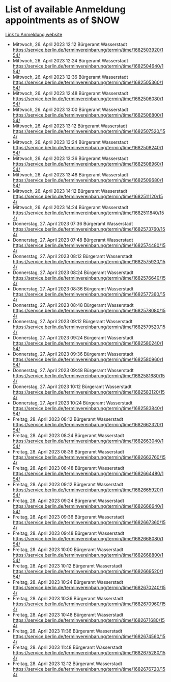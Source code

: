 # List of available Anmeldung appointments as of $NOW
[Link to Anmeldung website](https://service.berlin.de/terminvereinbarung/termin/tag.php?termin=1&anliegen[]=120686&dienstleisterlist=122210,122217,327316,122219,327312,122227,327314,122231,327346,122243,327348,122254,122252,329742,122260,329745,122262,329748,122271,327278,122273,327274,122277,327276,330436,122280,327294,122282,327290,122284,327292,122291,327270,122285,327266,122286,327264,122296,327268,150230,329760,122297,327286,122294,327284,122312,329763,122314,329775,122304,327330,122311,327334,122309,327332,317869,122281,327352,122279,329772,122283,122276,327324,122274,327326,122267,329766,122246,327318,122251,327320,122257,327322,122208,327298,122226,327300&herkunft=http%3A%2F%2Fservice.berlin.de%2Fdienstleistung%2F120686%2F)
- Mittwoch, 26. April 2023 12:12 Bürgeramt Wasserstadt https://service.berlin.de/terminvereinbarung/termin/time/1682503920/154/
- Mittwoch, 26. April 2023 12:24 Bürgeramt Wasserstadt https://service.berlin.de/terminvereinbarung/termin/time/1682504640/154/
- Mittwoch, 26. April 2023 12:36 Bürgeramt Wasserstadt https://service.berlin.de/terminvereinbarung/termin/time/1682505360/154/
- Mittwoch, 26. April 2023 12:48 Bürgeramt Wasserstadt https://service.berlin.de/terminvereinbarung/termin/time/1682506080/154/
- Mittwoch, 26. April 2023 13:00 Bürgeramt Wasserstadt https://service.berlin.de/terminvereinbarung/termin/time/1682506800/154/
- Mittwoch, 26. April 2023 13:12 Bürgeramt Wasserstadt https://service.berlin.de/terminvereinbarung/termin/time/1682507520/154/
- Mittwoch, 26. April 2023 13:24 Bürgeramt Wasserstadt https://service.berlin.de/terminvereinbarung/termin/time/1682508240/154/
- Mittwoch, 26. April 2023 13:36 Bürgeramt Wasserstadt https://service.berlin.de/terminvereinbarung/termin/time/1682508960/154/
- Mittwoch, 26. April 2023 13:48 Bürgeramt Wasserstadt https://service.berlin.de/terminvereinbarung/termin/time/1682509680/154/
- Mittwoch, 26. April 2023 14:12 Bürgeramt Wasserstadt https://service.berlin.de/terminvereinbarung/termin/time/1682511120/154/
- Mittwoch, 26. April 2023 14:24 Bürgeramt Wasserstadt https://service.berlin.de/terminvereinbarung/termin/time/1682511840/154/
- Donnerstag, 27. April 2023 07:36 Bürgeramt Wasserstadt https://service.berlin.de/terminvereinbarung/termin/time/1682573760/154/
- Donnerstag, 27. April 2023 07:48 Bürgeramt Wasserstadt https://service.berlin.de/terminvereinbarung/termin/time/1682574480/154/
- Donnerstag, 27. April 2023 08:12 Bürgeramt Wasserstadt https://service.berlin.de/terminvereinbarung/termin/time/1682575920/154/
- Donnerstag, 27. April 2023 08:24 Bürgeramt Wasserstadt https://service.berlin.de/terminvereinbarung/termin/time/1682576640/154/
- Donnerstag, 27. April 2023 08:36 Bürgeramt Wasserstadt https://service.berlin.de/terminvereinbarung/termin/time/1682577360/154/
- Donnerstag, 27. April 2023 08:48 Bürgeramt Wasserstadt https://service.berlin.de/terminvereinbarung/termin/time/1682578080/154/
- Donnerstag, 27. April 2023 09:12 Bürgeramt Wasserstadt https://service.berlin.de/terminvereinbarung/termin/time/1682579520/154/
- Donnerstag, 27. April 2023 09:24 Bürgeramt Wasserstadt https://service.berlin.de/terminvereinbarung/termin/time/1682580240/154/
- Donnerstag, 27. April 2023 09:36 Bürgeramt Wasserstadt https://service.berlin.de/terminvereinbarung/termin/time/1682580960/154/
- Donnerstag, 27. April 2023 09:48 Bürgeramt Wasserstadt https://service.berlin.de/terminvereinbarung/termin/time/1682581680/154/
- Donnerstag, 27. April 2023 10:12 Bürgeramt Wasserstadt https://service.berlin.de/terminvereinbarung/termin/time/1682583120/154/
- Donnerstag, 27. April 2023 10:24 Bürgeramt Wasserstadt https://service.berlin.de/terminvereinbarung/termin/time/1682583840/154/
- Freitag, 28. April 2023 08:12 Bürgeramt Wasserstadt https://service.berlin.de/terminvereinbarung/termin/time/1682662320/154/
- Freitag, 28. April 2023 08:24 Bürgeramt Wasserstadt https://service.berlin.de/terminvereinbarung/termin/time/1682663040/154/
- Freitag, 28. April 2023 08:36 Bürgeramt Wasserstadt https://service.berlin.de/terminvereinbarung/termin/time/1682663760/154/
- Freitag, 28. April 2023 08:48 Bürgeramt Wasserstadt https://service.berlin.de/terminvereinbarung/termin/time/1682664480/154/
- Freitag, 28. April 2023 09:12 Bürgeramt Wasserstadt https://service.berlin.de/terminvereinbarung/termin/time/1682665920/154/
- Freitag, 28. April 2023 09:24 Bürgeramt Wasserstadt https://service.berlin.de/terminvereinbarung/termin/time/1682666640/154/
- Freitag, 28. April 2023 09:36 Bürgeramt Wasserstadt https://service.berlin.de/terminvereinbarung/termin/time/1682667360/154/
- Freitag, 28. April 2023 09:48 Bürgeramt Wasserstadt https://service.berlin.de/terminvereinbarung/termin/time/1682668080/154/
- Freitag, 28. April 2023 10:00 Bürgeramt Wasserstadt https://service.berlin.de/terminvereinbarung/termin/time/1682668800/154/
- Freitag, 28. April 2023 10:12 Bürgeramt Wasserstadt https://service.berlin.de/terminvereinbarung/termin/time/1682669520/154/
- Freitag, 28. April 2023 10:24 Bürgeramt Wasserstadt https://service.berlin.de/terminvereinbarung/termin/time/1682670240/154/
- Freitag, 28. April 2023 10:36 Bürgeramt Wasserstadt https://service.berlin.de/terminvereinbarung/termin/time/1682670960/154/
- Freitag, 28. April 2023 10:48 Bürgeramt Wasserstadt https://service.berlin.de/terminvereinbarung/termin/time/1682671680/154/
- Freitag, 28. April 2023 11:36 Bürgeramt Wasserstadt https://service.berlin.de/terminvereinbarung/termin/time/1682674560/154/
- Freitag, 28. April 2023 11:48 Bürgeramt Wasserstadt https://service.berlin.de/terminvereinbarung/termin/time/1682675280/154/
- Freitag, 28. April 2023 12:12 Bürgeramt Wasserstadt https://service.berlin.de/terminvereinbarung/termin/time/1682676720/154/
